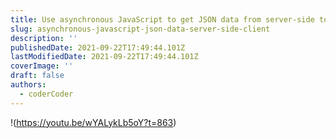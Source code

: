 ```yaml
---
title: Use asynchronous JavaScript to get JSON data from server-side to client
slug: asynchronous-javascript-json-data-server-side-client
description: ''
publishedDate: 2021-09-22T17:49:44.101Z
lastModifiedDate: 2021-09-22T17:49:44.101Z
coverImage: ''
draft: false
authors:
  - coderCoder
---
```


!(https://youtu.be/wYALykLb5oY?t=863)
